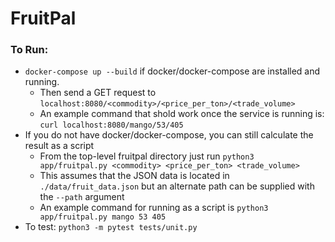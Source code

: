 # FruitPal

### To Run:
- `docker-compose up --build` if docker/docker-compose are installed and running.
    - Then send a GET request to `localhost:8080/<commodity>/<price_per_ton>/<trade_volume>`
    - An example command that shold work once the service is running is: `curl localhost:8080/mango/53/405`
- If you do not have docker/docker-compose, you can still calculate the result as a script
    - From the top-level fruitpal directory just run `python3 app/fruitpal.py <commodity> <price_per_ton> <trade_volume>`
    - This assumes that the JSON data is located in `./data/fruit_data.json` but an alternate path can be supplied with the `--path` argument
    - An example command for running as a script is `python3 app/fruitpal.py mango 53 405`
- To test: `python3 -m pytest tests/unit.py`
    